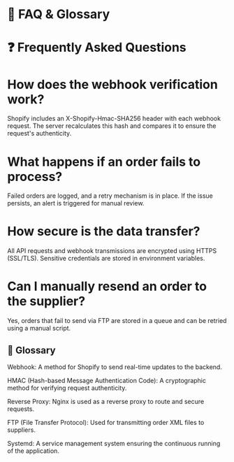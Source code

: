 # 📂 FAQ & Glossary

# ❓ Frequently Asked Questions

# How does the webhook verification work?

Shopify includes an X-Shopify-Hmac-SHA256 header with each webhook request. The server recalculates this hash and compares it to ensure the request's authenticity.

# What happens if an order fails to process?

Failed orders are logged, and a retry mechanism is in place. If the issue persists, an alert is triggered for manual review.

# How secure is the data transfer?

All API requests and webhook transmissions are encrypted using HTTPS (SSL/TLS). Sensitive credentials are stored in environment variables.

# Can I manually resend an order to the supplier?

Yes, orders that fail to send via FTP are stored in a queue and can be retried using a manual script.

## 📖 Glossary

Webhook: A method for Shopify to send real-time updates to the backend.

HMAC (Hash-based Message Authentication Code): A cryptographic method for verifying request authenticity.

Reverse Proxy: Nginx is used as a reverse proxy to route and secure requests.

FTP (File Transfer Protocol): Used for transmitting order XML files to suppliers.

Systemd: A service management system ensuring the continuous running of the application.